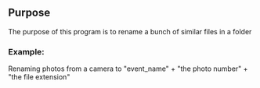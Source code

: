## Purpose
The purpose of this program is to rename a bunch of similar files in a folder
### Example:
Renaming photos from a camera to "event_name" + "the photo number" + "the file extension"

